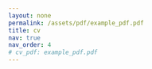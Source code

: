 ```yaml
---
layout: none
permalink: /assets/pdf/example_pdf.pdf
title: cv
nav: true
nav_order: 4
# cv_pdf: example_pdf.pdf
---
```

